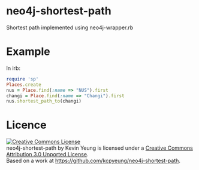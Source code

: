 neo4j-shortest-path
===================

Shortest path implemented using neo4j-wrapper.rb

Example
=======

In irb:

```ruby
require 'sp'
Places.create
nus = Place.find(:name => "NUS").first
changi = Place.find(:name => "Changi").first
nus.shortest_path_to(changi)
```

Licence
=======

<a rel="license" href="http://creativecommons.org/licenses/by/3.0/deed.en_US"><img alt="Creative Commons License" style="border-width:0" src="http://i.creativecommons.org/l/by/3.0/88x31.png" /></a><br /><span xmlns:dct="http://purl.org/dc/terms/" property="dct:title">neo4j-shortest-path</span> by <span xmlns:cc="http://creativecommons.org/ns#" property="cc:attributionName">Kevin Yeung</span> is licensed under a <a rel="license" href="http://creativecommons.org/licenses/by/3.0/deed.en_US">Creative Commons Attribution 3.0 Unported License</a>.<br />Based on a work at <a xmlns:dct="http://purl.org/dc/terms/" href="https://github.com/kcpyeung/neo4j-shortest-path" rel="dct:source">https://github.com/kcpyeung/neo4j-shortest-path</a>.